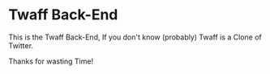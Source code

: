 # Twaff Back-End

This is the Twaff Back-End,
If you don't know (probably) Twaff is a Clone of Twitter.

Thanks for wasting Time!
